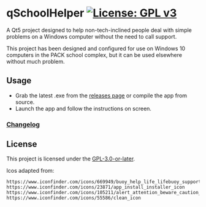 # qSchoolHelper   [![License: GPL v3](https://img.shields.io/badge/License-GPLv3-blue.svg)](https://www.gnu.org/licenses/gpl-3.0)

A Qt5 project designed to help non-tech-inclined people deal with simple problems on a Windows computer without the need to call support. 

This project has been designed and configured for use on Windows 10 computers in the PACK school complex, but it can be used elsewhere without much problem.

## Usage

- Grab the latest .exe from the [releases page](https://gitlab.com/Atrate/qschoolhelper/releases) or compile the app from source.
- Launch the app and follow the instructions on screen.

### [Changelog](./CHANGELOG)

## License
This project is licensed under the [GPL-3.0-or-later](https://www.gnu.org/licenses/gpl-3.0.html).

Icos adapted from:
	
	https://www.iconfinder.com/icons/669949/buoy_help_life_lifebuoy_support_icon
	https://www.iconfinder.com/icons/23871/app_install_installer_icon
	https://www.iconfinder.com/icons/105211/alert_attention_beware_caution_cautious_danger_error_exclamation_hanger_help_important_mark_message_problem_prompt_warning_icon
	https://www.iconfinder.com/icons/55586/clean_icon
	
